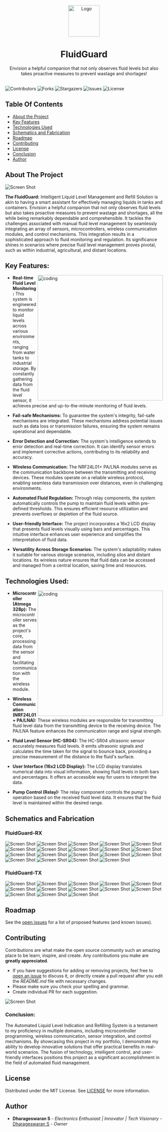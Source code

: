 <br/>
<p align="center">
  <a href="https://github.com/dhamuvkl/FluidGuard">
    <img src="https://cdn4.iconfinder.com/data/icons/logos-and-brands/512/273_Readme_logo-512.png" alt="Logo" width="100" height="100">
  </a>

  <h1 align="center">FluidGuard</h1>

  <p align="center">
    Envision a helpful companion that not only observes fluid levels but also takes proactive measures to prevent wastage and shortages!
    <br/>
    <br/>
  </p>
</p>

![Contributors](https://img.shields.io/github/contributors/dhamuvkl/FluidGuard?color=dark-green) ![Forks](https://img.shields.io/github/forks/dhamuvkl/FluidGuard?style=social) ![Stargazers](https://img.shields.io/github/stars/dhamuvkl/FluidGuard?style=social) ![Issues](https://img.shields.io/github/issues/dhamuvkl/FluidGuard) ![License](https://img.shields.io/github/license/dhamuvkl/FluidGuard) 

## Table Of Contents

* [About the Project](#about-the-project)
* [Key Features](#key-features)
* [Technologies Used](#technologies-used)
* [Schematics and Fabrication](#schematics-and-fabrication)
* [Roadmap](#roadmap)
* [Contributing](#contributing)
* [License](#license)
* [Conclusion](#conclusion)
* [Author](#author)


## About The Project

![Screen Shot](https://dharageshtech.wordpress.com/wp-content/uploads/2024/06/fluidguardrx-01.png?strip=info&w=1800)


 <font size= “1”> **The FluidGuard:** </font> Intelligent Liquid Level Management and Refill Solution is akin to having a smart assistant for effectively managing liquids in tanks and containers. Envision a helpful companion that not only observes fluid levels but also takes proactive measures to prevent wastage and shortages, all the while being remarkably dependable and comprehensible. It tackles the challenges associated with manual fluid level management by seamlessly integrating an array of sensors, microcontrollers, wireless communication modules, and control mechanisms. This integration results in a sophisticated approach to fluid monitoring and regulation. Its significance shines in scenarios where precise fluid level management proves pivotal, such as within industrial, agricultural, and distant locations.

##  Key Features: 
<img align="right" alt="coding" width="400" src="https://dharageshtech.files.wordpress.com/2023/09/img_20230528_140313.jpg?strip=info&w=1800">

*	**Real-time Fluid Level Monitoring:** This system is engineered to monitor liquid levels across various environments, ranging from water tanks to industrial storage. By constantly gathering data from the fluid level sensor, it achieves precise and up-to-the-minute monitoring of fluid levels.
  
*	**Fail-safe Mechanisms:** To guarantee the system's integrity, fail-safe mechanisms are integrated. These mechanisms address potential issues such as data loss or transmission failures, ensuring the system remains operational and dependable.
  
*	**Error Detection and Correction:** The system's intelligence extends to error detection and real-time correction. It can identify sensor errors and implement corrective actions, contributing to its reliability and accuracy.
  
*	**Wireless Communication:** The NRF24L01+ PA/LNA modules serve as the communication backbone between the transmitting and receiving devices. These modules operate on a reliable wireless protocol, enabling seamless data transmission over distances, even in challenging environments.

*	**Automated Fluid Regulation:** Through relay components, the system automatically controls the pump to maintain fluid levels within pre-defined thresholds. This ensures efficient resource utilization and prevents overflows or depletion of the fluid source.
  
*	**User-friendly Interface:** The project incorporates a 16x2 LCD display that presents fluid levels visually using bars and percentages. This intuitive interface enhances user experience and simplifies the interpretation of fluid data.
  
*	**Versatility Across Storage Scenarios:** The system's adaptability makes it suitable for various storage scenarios, including silos and distant locations. Its wireless nature ensures that fluid data can be accessed and managed from a central location, saving time and resources.



## Technologies Used:
<img align="right" alt="coding" width="400" src="https://dharageshtech.files.wordpress.com/2023/09/1694341467617.jpg?strip=info&w=1800">

*	**Microcontroller (Atmega 328p):** The microcontroller serves as the project's core, processing data from the sensor and facilitating communication with the wireless module.
  
*	**Wireless Communication (NRF24L01+ PA/LNA):**  These wireless modules are responsible for transmitting fluid level data from the transmitting device to the receiving device. The PA/LNA feature enhances the communication range and signal strength.
  
*	**Fluid Level Sensor (HC-SR04):** The HC-SR04 ultrasonic sensor accurately measures fluid levels. It emits ultrasonic signals and calculates the time taken for the signal to bounce back, providing a precise measurement of the distance to the fluid's surface.
  
*	**User Interface (16x2 LCD Display):** The LCD display translates numerical data into visual information, showing fluid levels in both bars and percentages. It offers an accessible way for users to interpret the data.
  
*	**Pump Control (Relay):** The relay component controls the pump's operation based on the received fluid level data. It ensures that the fluid level is maintained within the desired range.

## Schematics and Fabrication
### FluidGuard-RX
![Screen Shot](https://dharageshtech.wordpress.com/wp-content/uploads/2024/06/fluidguardrx-02.png?strip=info&w=1800)
![Screen Shot](https://dharageshtech.wordpress.com/wp-content/uploads/2024/06/fluidguardrx-sh1-0.png?strip=info&w=1800)
![Screen Shot](https://dharageshtech.wordpress.com/wp-content/uploads/2024/06/fluidguardrx-sh1-1.png?strip=info&w=1800)
![Screen Shot](https://dharageshtech.wordpress.com/wp-content/uploads/2024/06/fluidguardrx-sh1-2.png?strip=info&w=1800)
![Screen Shot](https://dharageshtech.wordpress.com/wp-content/uploads/2024/06/fluidguardrx-sh1-3.png?strip=info&w=1800)
![Screen Shot](https://dharageshtech.wordpress.com/wp-content/uploads/2024/06/fluidguardrx-sh1-4.png?strip=info&w=1800)
![Screen Shot](https://dharageshtech.wordpress.com/wp-content/uploads/2024/06/fluidguardrx-sh1-5-1.png?strip=info&w=1800)
![Screen Shot](https://dharageshtech.wordpress.com/wp-content/uploads/2024/06/fluidguardrx-sh1-6.png?strip=info&w=1800)
![Screen Shot](https://dharageshtech.wordpress.com/wp-content/uploads/2024/06/fluidguardrx-03.png?strip=info&w=1800)
![Screen Shot](https://dharageshtech.wordpress.com/wp-content/uploads/2024/06/fluidguardrx-04.png?strip=info&w=1800)
![Screen Shot](https://dharageshtech.wordpress.com/wp-content/uploads/2024/06/fluidguardrx-05.png?strip=info&w=1800)
![Screen Shot](https://dharageshtech.wordpress.com/wp-content/uploads/2024/06/fluidguardrx-06.png?strip=info&w=1800)
![Screen Shot](https://dharageshtech.wordpress.com/wp-content/uploads/2024/06/fluidguardrx-07.png?strip=info&w=1800)
![Screen Shot](https://dharageshtech.wordpress.com/wp-content/uploads/2024/06/fluidguardrx-08.png?strip=info&w=1800)
![Screen Shot](https://dharageshtech.wordpress.com/wp-content/uploads/2024/06/fluidguardrx-09.png?strip=info&w=1800)
![Screen Shot](https://dharageshtech.wordpress.com/wp-content/uploads/2024/06/fluidguardrx-10.png?strip=info&w=1800)
![Screen Shot](https://dharageshtech.wordpress.com/wp-content/uploads/2024/06/fluidguardrx-11.png?strip=info&w=1800)
![Screen Shot](https://dharageshtech.wordpress.com/wp-content/uploads/2024/06/fluidguardrx-12.png?strip=info&w=1800)
![Screen Shot](https://dharageshtech.wordpress.com/wp-content/uploads/2024/06/fluidguardrx-13.png?strip=info&w=1800)
### FluidGuard-TX
![Screen Shot](https://dharageshtech.wordpress.com/wp-content/uploads/2024/06/fluidguardtx-1-1.png?strip=info&w=1800)
![Screen Shot](https://dharageshtech.wordpress.com/wp-content/uploads/2024/06/fluidguardtx-2.png?strip=info&w=1800)
![Screen Shot](https://dharageshtech.wordpress.com/wp-content/uploads/2024/06/fluidguardtx-sh-0.png?strip=info&w=1800)
![Screen Shot](https://dharageshtech.wordpress.com/wp-content/uploads/2024/06/fluidguardtx-sh-1.png?strip=info&w=1800)
![Screen Shot](https://dharageshtech.wordpress.com/wp-content/uploads/2024/06/fluidguardtx-sh-2.png?strip=info&w=1800)
![Screen Shot](https://dharageshtech.wordpress.com/wp-content/uploads/2024/06/fluidguardtx-sh-3.png?strip=info&w=1800)
![Screen Shot](https://dharageshtech.wordpress.com/wp-content/uploads/2024/06/fluidguardtx-sh-4.png?strip=info&w=1800)
![Screen Shot](https://dharageshtech.wordpress.com/wp-content/uploads/2024/06/fluidguardtx-2.png?strip=info&w=1800)
![Screen Shot](https://dharageshtech.wordpress.com/wp-content/uploads/2024/06/fluidguardtx-3.png?strip=info&w=1800)
![Screen Shot](https://dharageshtech.wordpress.com/wp-content/uploads/2024/06/fluidguardtx-4.png?strip=info&w=1800)
![Screen Shot](https://dharageshtech.wordpress.com/wp-content/uploads/2024/06/fluidguardtx-5.png?strip=info&w=1800)
![Screen Shot](https://dharageshtech.wordpress.com/wp-content/uploads/2024/06/fluidguardtx-6.png?strip=info&w=1800)
![Screen Shot](https://dharageshtech.wordpress.com/wp-content/uploads/2024/06/fluidguardtx-7.png?strip=info&w=1800)

## Roadmap

See the [open issues](https://github.com/dhamuvkl/FluidGuard/issues) for a list of proposed features (and known issues).

## Contributing

Contributions are what make the open source community such an amazing place to be learn, inspire, and create. Any contributions you make are **greatly appreciated**.
* If you have suggestions for adding or removing projects, feel free to [open an issue](https://github.com/dhamuvkl/FluidGuard/issues/new) to discuss it, or directly create a pull request after you edit the *README.md* file with necessary changes.
* Please make sure you check your spelling and grammar.
* Create individual PR for each suggestion.

![Screen Shot](https://dharageshtech.files.wordpress.com/2023/09/img_20230528_140305.jpg?w=1024)
### Conclusion:

The Automated Liquid Level Indication and Refilling System is a testament to my proficiency in multiple domains, including microcontroller programming, wireless communication, sensor integration, and control mechanisms. By showcasing this project in my portfolio, I demonstrate my ability to develop innovative solutions that offer practical benefits in real-world scenarios. The fusion of technology, intelligent control, and user-friendly interfaces positions this project as a significant accomplishment in the field of automated fluid management.


## License

Distributed under the MIT License. See [LICENSE](https://github.com/dhamuvkl/FluidGuard/blob/main/LICENSE.md) for more information.

## Author

* **Dharageswaran S** - *Electronics Enthusiast | Innovator | Tech Visionary* - [Dharageswaran S](https://github.com/DhamuVkl/) - *Owner*

